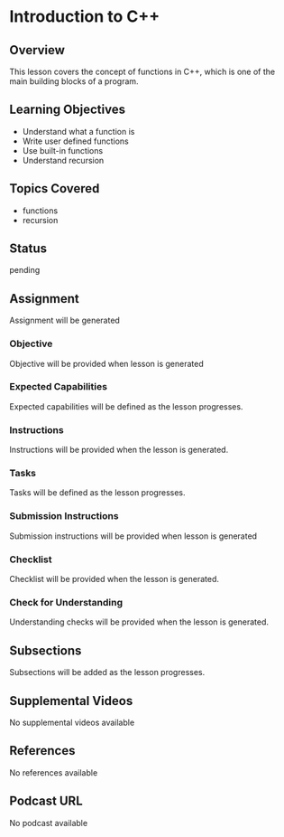 # Introduction to C++

## Overview

This lesson covers the concept of functions in C++, which is one of the main building blocks of a program.

## Learning Objectives

- Understand what a function is
- Write user defined functions
- Use built-in functions
- Understand recursion

## Topics Covered

- functions
- recursion

## Status

pending

## Assignment

Assignment will be generated

### Objective

Objective will be provided when lesson is generated

### Expected Capabilities

Expected capabilities will be defined as the lesson progresses.

### Instructions

Instructions will be provided when the lesson is generated.

### Tasks

Tasks will be defined as the lesson progresses.

### Submission Instructions

Submission instructions will be provided when lesson is generated

### Checklist

Checklist will be provided when the lesson is generated.

### Check for Understanding

Understanding checks will be provided when the lesson is generated.

## Subsections

Subsections will be added as the lesson progresses.

## Supplemental Videos

No supplemental videos available

## References

No references available

## Podcast URL

No podcast available